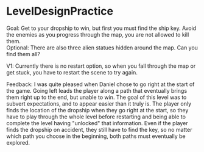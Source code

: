 # LevelDesignPractice
Goal: Get to your dropship to win, but first you must find the ship key. Avoid the enemies as you progress through the map, you are not allowed to kill them.  
Optional: There are also three alien statues hidden around the map. Can you find them all?

V1: Currently there is no restart option, so when you fall through the map or get stuck, you have to restart the scene to try again. 



Feedback: I was quite pleased when Daniel chose to go right at the start of the game. Going left leads the player along a path that eventually brings them right up to the end, but unable to win. The goal of this level was to subvert expectations, and to appear easier than it truly is. The player only finds the location of the dropship when they go right at the start, so they have to play through the whole level before restarting and being able to complete the level having "unlocked" that information. Even if the player finds the dropship on accident, they still have to find the key, so no matter which path you choose in the beginning, both paths must eventually be explored.
